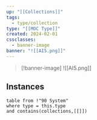 ```yaml
---
up: "[[Collections]]"
tags:
  - type/collection
type: "[[MOC Type]]"
created: 2024-02-01
cssclasses:
  - banner-image
banner: "![[AI5.png]]"
---
```

>[!banner-image] ![[AI5.png]]

## Instances

```dataview
table from !"90 System" 
where type = this.type
and contains(collections,[[]])
```
